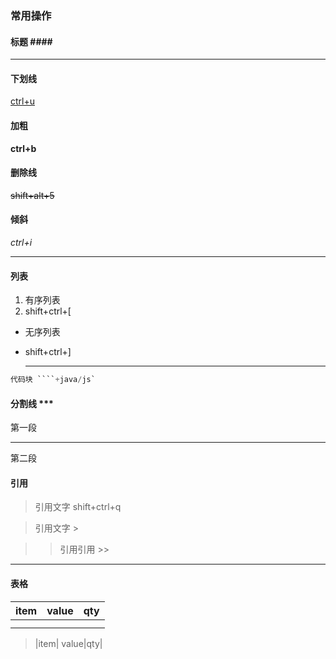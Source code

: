### 常用操作

#### 标题 #### ####

***

#### 下划线

<u>ctrl+u</u>

#### 加粗

**ctrl+b**

#### 删除线

~~shift+alt+5~~

#### 倾斜

*ctrl+i*

***

#### 列表

1. 有序列表
2. shift+ctrl+[

- 无序列表

- shift+ctrl+]

  ***

  

````java
代码块 ````+java/js`
````

#### 分割线 ***

第一段 

***

第二段



#### 引用

> 引用文字 shift+ctrl+q

> 引用文字 >

> > 引用引用 >>

***



#### 表格

| item | value | qty  |
| ---- | ----- | ---- |
|      |       |      |
|      |       |      |

>|item| value|qty|



#### 